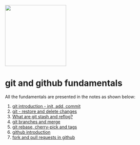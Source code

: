 <img src="https://www.fullstackpython.com/img/logos/git.png" height=200/>

# git and github fundamentals

All the fundamentals are presented in the notes as shown below:

1. [git introduction - init, add, commit](1.%20notes%20-%20git%20basic%20part%201.md)
2. [git - restore and delete changes](2.%20notes%20-git%20basic%20part%202.md)
3. [What are git stash and reflog?](3.%20git%20advanced%20-%20stash%20and%20reflog.md)
4. [git branches and merge](4.%20git%20advanced-branches%20%26%20merge.md)
5. [git rebase, cherry-pick and tags](5.%20git%20rebase%2C%20cherry-pick%20and%20tags.md)
6. [github introduction](6.%20github%20introduction.md)
7. [fork and pull requests in github](7.%20github%20contribution.md)
